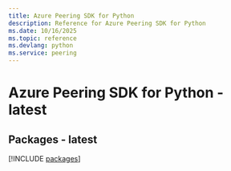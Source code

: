 ```yaml
---
title: Azure Peering SDK for Python
description: Reference for Azure Peering SDK for Python
ms.date: 10/16/2025
ms.topic: reference
ms.devlang: python
ms.service: peering
---
```

# Azure Peering SDK for Python - latest
## Packages - latest
[!INCLUDE [packages](peering-index.md)]